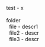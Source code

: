 test - x\
\
folder\
&nbsp;&nbsp;file - descr1\
&nbsp;&nbsp;file2 - descr\
&nbsp;&nbsp;file3 - descr
